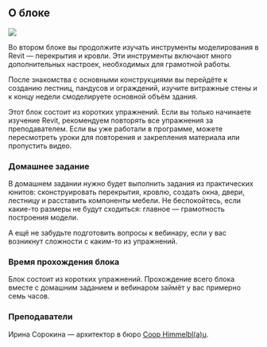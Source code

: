 ## О блоке

![](/img/RVS_18/1669982693_block-1-cover.gif#bordered)

Во втором блоке вы продолжите изучать инструменты моделирования в Revit — перекрытия и кровли. Эти инструменты включают много дополнительных настроек, необходимых для грамотной работы.

После знакомства с основными конструкциями вы перейдёте к созданию лестниц, пандусов и ограждений, изучите витражные стены и к концу недели смоделируете основной объём здания.

Этот блок состоит из коротких упражнений. Если вы только начинаете изучение Revit, рекомендуем повторять все упражнения за преподавателем. Если вы уже работали в программе, можете пересмотреть уроки для повторения и закрепления материала или пропустить видео.

### Домашнее задание

В домашнем задании нужно будет выполнить задания из практических юнитов: сконструировать перекрытия, кровлю, создать окна, двери, лестницу и расставить компоненты мебели. Не беспокойтесь, если какие-то размеры не будут сходиться: главное — грамотность построения модели.

А ещё не забудьте подготовить вопросы к вебинару, если у вас возникнут сложности с каким-то из упражнений.

### Время прохождения блока

Блок состоит из коротких упражнений. Прохождение всего блока вместе с домашним заданием и вебинаром займёт у вас примерно семь часов. 

### Преподаватели

Ирина Сорокина — архитектор в бюро [Coop Himmelbl(a)u](https://coop-himmelblau.at/). 